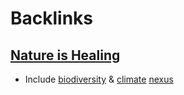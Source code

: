 
# Backlinks
## [Nature is Healing](<Nature is Healing.md>)
- Include [biodiversity](<biodiversity.md>) & [climate](<climate.md>) [nexus](<nexus.md>)

